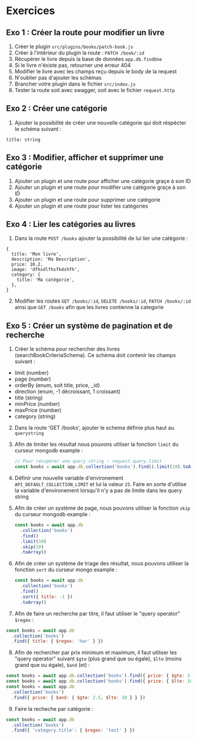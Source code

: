 # Exercices

## Exo 1 : Créer la route pour modifier un livre

1. Créer le plugin `src/plugins/books/patch-book.js`
2. Créer à l'intérieur du plugin la route : `PATCH /book/:id`
3. Récupérer le livre depuis la base de données `app.db.findOne`
4. Si le livre n'éxiste pas, retourner une erreur 404
5. Modifier le livre avec les champs reçu depuis le body de la request
6. N'oublier pas d'ajouter les schèmas
7. Brancher votre plugin dans le fichier `src/index.js`
8. Tester la route soit avec swagger, soit avec le fichier `request.http`

## Exo 2 : Créer une catégorie

1. Ajouter la possibilité de créer une nouvelle catégorie
   qui doit réspécter le schéma suivant :

```
title: string
```

## Exo 3 : Modifier, afficher et supprimer une catégorie

1. Ajouter un plugin et une route pour afficher une catégorie
   graçe à son ID
2. Ajouter un plugin et une route pour modifier une catégorie
   graçe à son ID
3. Ajouter un plugin et une route pour supprimer une catégorie
4. Ajouter un plugin et une route pour lister les catégories

## Exo 4 : Lier les catégories au livres

1. Dans la route `POST /books` ajouter la possibilité de lui lier
   une catégorie :

```
{
  title: 'Mon livre',
  description: 'Ma Description',
  price: 10.2,
  image: 'dfhsdlfhsfkdshfh',
  category: {
    title: 'Ma catégorie',
  },
}
```

2. Modifier les routes `GET /books/:id`, `DELETE /books/:id`, `PATCH /books/:id` ainsi
   que `GET /books` afin que les livres contienne la categorie

## Exo 5 : Créer un système de pagination et de recherche

1. Créer le schèma pour rechercher des livres (searchBookCriteriaSchema). Ce schèma
   doit contenir les champs suivant :

- limit (number)
- page (number)
- orderBy (enum, soit title, price, \_id)
- direction (enum, -1 décroissant, 1 croissant)
- title (string)
- minPrice (number)
- maxPrice (number)
- category (string)

2. Dans la route 'GET /books', ajouter le schema définie plus haut au `querystring`

3. Afin de limiter les résultat nous pouvons utiliser la fonction `limit` du curseur
   mongodb example :

   ```js
   // Pour récupérer une query string : request.query.limit
   const books = await app.db.collection('books').find().limit(10).toArray()
   ```

4. Définir une nouvelle variable d'environement `API_DEFAULT_COLLECTION_LIMIT` et lui
   la valeur `25`. Faire en sorte d'utilise la variable d'environement lorsqu'il n'y
   a pas de limite dans les query string

5. Afin de créer un système de page, nous pouvons utiliser la fonction `skip` du
   curseur mongodb example :

   ```js
   const books = await app.db
     .collection('books')
     .find()
     .limit(10)
     .skip(10)
     .toArray()
   ```

6. Afin de créer un système de triage des résultat, nous pouvons utiliser la fonction
   `sort` du curseur mongo example :

   ```js
   const books = await app.db
     .collection('books')
     .find()
     .sort({ title: -1 })
     .toArray()
   ```

7. Afin de faire un recherche par titre, il faut utiliser le "query operator" `$regex` :

```js
const books = await app.db
  .collection('books')
  .find({ title: { $regex: 'har' } })
```

8. Afin de rechercher par prix minimum et maximum, il faut utiliser les "query operator"
   suivant `$gte` (plus grand que ou égale), `$lte` (moins grand que ou égale), `$and` (et) :

```js
const books = await app.db.collection('books').find({ price: { $gte: 3.5 } })
const books = await app.db.collection('books').find({ price: { $lte: 10 } })
const books = await app.db
  .collection('books')
  .find({ price: { $and: { $gte: 2.5, $lte: 10 } } })
```

9. Faire la recheche par catégorie :

```js
const books = await app.db
  .collection('books')
  .find({ 'category.title': { $regex: 'test' } })
```
